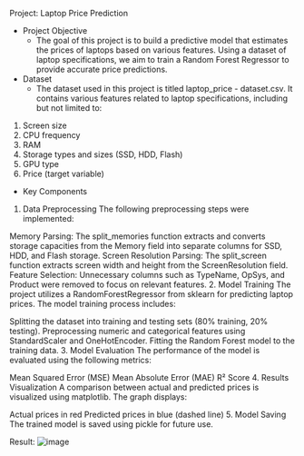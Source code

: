 Project: Laptop Price Prediction
- Project Objective
  -  The goal of this project is to build a predictive model that estimates the prices of laptops based on various features. Using a dataset of laptop specifications, we aim to train a Random Forest Regressor to provide accurate price predictions.
- Dataset
  - The dataset used in this project is titled laptop_price - dataset.csv. It contains various features related to laptop specifications, including but not limited to:
1. Screen size
2. CPU frequency
3. RAM
4. Storage types and sizes (SSD, HDD, Flash)
5. GPU type
6. Price (target variable)
- Key Components
1. Data Preprocessing
The following preprocessing steps were implemented:

Memory Parsing: The split_memories function extracts and converts storage capacities from the Memory field into separate columns for SSD, HDD, and Flash storage.
Screen Resolution Parsing: The split_screen function extracts screen width and height from the ScreenResolution field.
Feature Selection: Unnecessary columns such as TypeName, OpSys, and Product were removed to focus on relevant features.
2. Model Training
The project utilizes a RandomForestRegressor from sklearn for predicting laptop prices. The model training process includes:

Splitting the dataset into training and testing sets (80% training, 20% testing).
Preprocessing numeric and categorical features using StandardScaler and OneHotEncoder.
Fitting the Random Forest model to the training data.
3. Model Evaluation
The performance of the model is evaluated using the following metrics:

Mean Squared Error (MSE)
Mean Absolute Error (MAE)
R² Score
4. Results Visualization
A comparison between actual and predicted prices is visualized using matplotlib. The graph displays:

Actual prices in red
Predicted prices in blue (dashed line)
5. Model Saving
The trained model is saved using pickle for future use.



Result:
![image](https://github.com/user-attachments/assets/3e639289-61ac-4af0-a657-1630ef731b0e)
